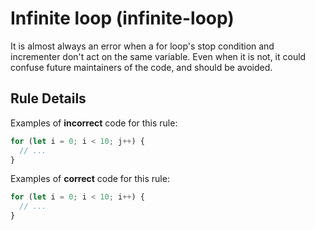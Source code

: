 # Infinite loop (infinite-loop)

It is almost always an error when a for loop's stop condition and incrementer don't act on the same variable.
Even when it is not, it could confuse future maintainers of the code, and should be avoided.

## Rule Details

Examples of **incorrect** code for this rule:

```js
for (let i = 0; i < 10; j++) {
  // ...
}
```

Examples of **correct** code for this rule:

```js
for (let i = 0; i < 10; i++) {
  // ...
}
```
